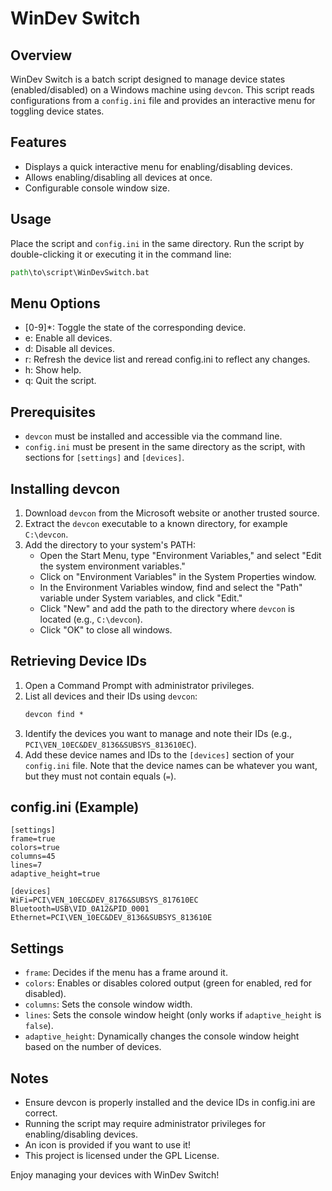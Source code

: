 # WinDev Switch

## Overview

WinDev Switch is a batch script designed to manage device states (enabled/disabled) on a Windows machine using `devcon`. This script reads configurations from a `config.ini` file and provides an interactive menu for toggling device states.

## Features

- Displays a quick interactive menu for enabling/disabling devices.
- Allows enabling/disabling all devices at once.
- Configurable console window size.

## Usage

Place the script and `config.ini` in the same directory.
Run the script by double-clicking it or executing it in the command line:
```cmd
path\to\script\WinDevSwitch.bat
```

## Menu Options

- [0-9]*: Toggle the state of the corresponding device.
- e: Enable all devices.
- d: Disable all devices.
- r: Refresh the device list and reread config.ini to reflect any changes.
- h: Show help.
- q: Quit the script.

## Prerequisites

- `devcon` must be installed and accessible via the command line.
- `config.ini` must be present in the same directory as the script, with sections for `[settings]` and `[devices]`.

## Installing devcon

1. Download `devcon` from the Microsoft website or another trusted source.
2. Extract the `devcon` executable to a known directory, for example `C:\devcon`.
3. Add the directory to your system's PATH:
   - Open the Start Menu, type "Environment Variables," and select "Edit the system environment variables."
   - Click on "Environment Variables" in the System Properties window.
   - In the Environment Variables window, find and select the "Path" variable under System variables, and click "Edit."
   - Click "New" and add the path to the directory where `devcon` is located (e.g., `C:\devcon`).
   - Click "OK" to close all windows.

## Retrieving Device IDs

1. Open a Command Prompt with administrator privileges.
2. List all devices and their IDs using `devcon`:
   ```cmd
   devcon find *
   ```
3. Identify the devices you want to manage and note their IDs (e.g., `PCI\VEN_10EC&DEV_8136&SUBSYS_813610EC`).
4. Add these device names and IDs to the `[devices]` section of your `config.ini` file. Note that the device names can be whatever you want, but they must not contain equals (`=`).

## config.ini (Example)
```
[settings]
frame=true
colors=true
columns=45
lines=7
adaptive_height=true

[devices]
WiFi=PCI\VEN_10EC&DEV_8176&SUBSYS_817610EC
Bluetooth=USB\VID_0A12&PID_0001
Ethernet=PCI\VEN_10EC&DEV_8136&SUBSYS_813610E
```

## Settings

- `frame`: Decides if the menu has a frame around it.
- `colors`: Enables or disables colored output (green for enabled, red for disabled).
- `columns`: Sets the console window width.
- `lines`: Sets the console window height (only works if `adaptive_height` is `false`).
- `adaptive_height`: Dynamically changes the console window height based on the number of devices.

## Notes
- Ensure devcon is properly installed and the device IDs in config.ini are correct.
- Running the script may require administrator privileges for enabling/disabling devices.
- An icon is provided if you want to use it!
- This project is licensed under the GPL License.

Enjoy managing your devices with WinDev Switch!
